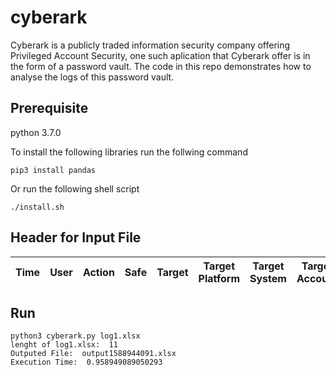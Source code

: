 # cyberark
Cyberark is a publicly traded information security company offering Privileged Account Security, one such aplication that Cyberark offer is in the form of a password vault. The code in this repo demonstrates how to analyse the logs of this password vault.

## Prerequisite
python 3.7.0

To install the following libraries run the follwing command

    pip3 install pandas
Or run the following shell script

    ./install.sh
## Header for Input File

| Time  | User | Action | Safe | Target | Target Platform | Target System | Target Account | New Target | Reason | Alert | Request ID | Client ID |
| ----- | ---- | ------ | ---- | ------ | --------------- | ------------- | -------------- | ---------- | ------ | ----- | ---------- | ------------ | 
    
## Run
    python3 cyberark.py log1.xlsx
    lenght of log1.xlsx:  11
    Outputed File:  output1588944091.xlsx
    Execution Time:  0.958949089050293
    
    
